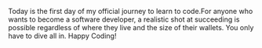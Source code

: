 Today is the first day of my official journey to learn to code.For anyone who wants to become a software developer, a realistic shot at succeeding is possible regardless of where they live and the size of their wallets. You only have to dive all in.
Happy Coding!

